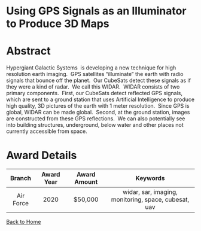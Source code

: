 
Using GPS Signals as an Illuminator to Produce 3D Maps
======================================================

# Abstract


Hypergiant Galactic Systems  is developing a new technique for high resolution earth imaging.  GPS satellites “illuminate” the earth with radio signals that bounce off the planet.  Our CubeSats detect these signals as if they were a kind of radar.  We call this WIDAR.  WIDAR consists of two primary components.  First, our CubeSats detect reflected GPS signals, which are sent to a ground station that uses Artificial Intelligence to produce high quality, 3D pictures of the earth with 1 meter resolution.  Since GPS is global, WIDAR can be made global.  Second, at the ground station, images are constructed from these GPS reflections.  We can also potentially see into building structures, underground, below water and other places not currently accessible from space.      

# Award Details

|Branch|Award Year|Award Amount|Keywords|
| :---: | :---: | :---: | :---: |
|Air Force|2020|$50,000|widar, sar, imaging, monitoring, space, cubesat, uav|
  
  


[Back to Home](https://github.com/chrischow/dod_sbir_awards/DJ/#1706)